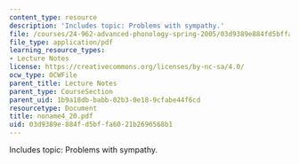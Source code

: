 ```yaml
---
content_type: resource
description: 'Includes topic: Problems with sympathy.'
file: /courses/24-962-advanced-phonology-spring-2005/03d9389e884fd5bffa6021b2696568b1_noname4_20.pdf
file_type: application/pdf
learning_resource_types:
- Lecture Notes
license: https://creativecommons.org/licenses/by-nc-sa/4.0/
ocw_type: OCWFile
parent_title: Lecture Notes
parent_type: CourseSection
parent_uid: 1b9a18db-babb-02b3-0e18-9cfabe44f6cd
resourcetype: Document
title: noname4_20.pdf
uid: 03d9389e-884f-d5bf-fa60-21b2696568b1
---
```

Includes topic: Problems with sympathy.